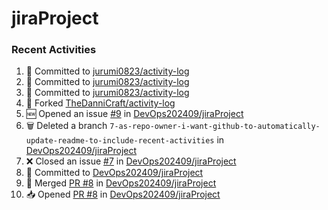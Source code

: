 # jiraProject

### Recent Activities
<!--START_SECTION:activity-->
1. 📝 Committed to [jurumi0823/activity-log](https://github.com/jurumi0823/activity-log/commit/c33b9d7a416f0648d1dd5dbf738f54224a876bfa)
2. 📝 Committed to [jurumi0823/activity-log](https://github.com/jurumi0823/activity-log/commit/ecb46157d24ef269e12e60e6430f4b8bf523df89)
3. 📝 Committed to [jurumi0823/activity-log](https://github.com/jurumi0823/activity-log/commit/10ef8e40d46ae348e8b28e77d85e0e9b57677469)
4. 🍴 Forked [TheDanniCraft/activity-log](https://github.com/TheDanniCraft/activity-log)
5. 🆕 Opened an issue [#9](https://github.com/DevOps202409/jiraProject/issues/9) in [DevOps202409/jiraProject](https://github.com/DevOps202409/jiraProject)
6. 🗑️ Deleted a branch `7-as-repo-owner-i-want-github-to-automatically-update-readme-to-include-recent-activities` in [DevOps202409/jiraProject](https://github.com/DevOps202409/jiraProject)
7. ❌ Closed an issue [#7](https://github.com/DevOps202409/jiraProject/issues/7) in [DevOps202409/jiraProject](https://github.com/DevOps202409/jiraProject)
8. 📝 Committed to [DevOps202409/jiraProject](https://github.com/DevOps202409/jiraProject/commit/c13c1a16e0ff8647cd5334ccd4a07695aef1e8d2)
9. 🔀 Merged [PR #8](https://github.com/DevOps202409/jiraProject/pull/8) in [DevOps202409/jiraProject](https://github.com/DevOps202409/jiraProject)
10. 📥 Opened [PR #8](https://github.com/DevOps202409/jiraProject/pull/8) in [DevOps202409/jiraProject](https://github.com/DevOps202409/jiraProject)
<!--END_SECTION:activity-->
